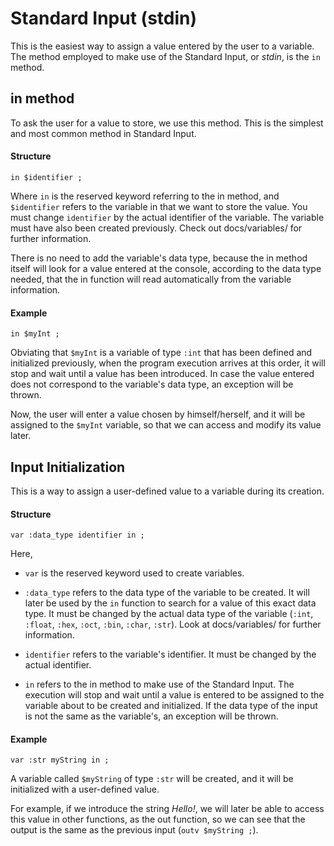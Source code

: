 # Standard Input (stdin)

This is the easiest way to assign a value entered by the user to a variable. The method employed to make use of the Standard Input, or _stdin_, is the `in` method.

## in method

To ask the user for a value to store, we use this method. This is the simplest and most common method in Standard Input.

#### Structure

`in $identifier ;`

Where `in` is the reserved keyword referring to the in method, and `$identifier` refers to the variable in that we want to store the value. You must change `identifier` by the actual identifier of the variable. The variable must have also been created previously. Check out docs/variables/ for further information.

There is no need to add the variable's data type, because the in method itself will look for a value entered at the console, according to the data type needed, that the in function will read automatically from the variable information.

#### Example

`in $myInt ;`

Obviating that `$myInt` is a variable of type `:int` that has been defined and initialized previously, when the program execution arrives at this order, it will stop and wait until a value has been introduced. In case the value entered does not correspond to the variable's data type, an exception will be thrown.

Now, the user will enter a value chosen by himself/herself, and it will be assigned to the `$myInt` variable, so that we can access and modify its value later.

## Input Initialization

This is a way to assign a user-defined value to a variable during its creation.

#### Structure

`var :data_type identifier in ;`

Here,

- `var` is the reserved keyword used to create variables.

- `:data_type` refers to the data type of the variable to be created. It will later be used by the `in` function to search for a value of this exact data type. It must be changed by the actual data type of the variable (`:int`, `:float`, `:hex`, `:oct`, `:bin`, `:char`, `:str`). Look at docs/variables/ for further information.

- `identifier` refers to the variable's identifier. It must be changed by the actual identifier.

- `in` refers to the in method to make use of the Standard Input. The execution will stop and wait until a value is entered to be assigned to the variable about to be created and initialized. If the data type of the input is not the same as the variable's, an exception will be thrown.

#### Example

`var :str myString in ;`

A variable called `$myString` of type `:str` will be created, and it will be initialized with a user-defined value.

For example, if we introduce the string _Hello!_, we will later be able to access this value in other functions, as the out function, so we can see that the output is the same as the previous input (`outv $myString ;`).
